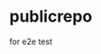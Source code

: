 # publicrepo
for e2e test





























































































































































































































































































































































































































































































































































































































































































































































































































































































































































































































































































































































































































